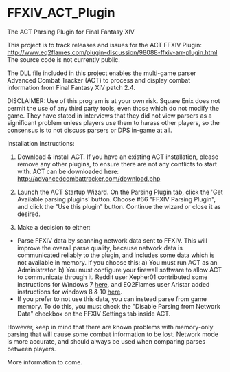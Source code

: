 FFXIV_ACT_Plugin
================
The ACT Parsing Plugin for Final Fantasy XIV

This project is to track releases and issues for the ACT FFXIV Plugin:<br>
http://www.eq2flames.com/plugin-discussion/98088-ffxiv-arr-plugin.html<br>
The source code is not currently public.

The DLL file included in this project  enables the multi-game parser Advanced Combat Tracker (ACT) to process and display combat information from Final Fantasy XIV patch 2.4. 

DISCLAIMER: Use of this program is at your own risk. Square Enix does not permit the use of any third party tools, even those which do not modify the game.  They have stated in interviews that they did not view parsers as a significant problem unless players use them to harass other players, so the consensus is to not discuss parsers or DPS in-game at all.

Installation Instructions:

1) Download & install ACT. If you have an existing ACT installation, please remove any other plugins, to ensure there are not any conflicts to start with.  ACT can be downloaded here:<br>
http://advancedcombattracker.com/download.php

2) Launch the ACT Startup Wizard. On the Parsing Plugin tab, click the 'Get Available parsing plugins' button. Choose #66 "FFXIV Parsing Plugin", and click the "Use this plugin" button. Continue the wizard or close it as desired.

3) Make a decision to either:
* Parse FFXIV data by scanning network data sent to FFXIV.  This will improve the overall parse quality, because network data is communicated reliably to the plugin, and includes some data which is not available in memory.  If you choose this:
    a) You must run ACT as an Administrator.
    b) You must configure your firewall software to allow ACT to communicate through it.  Reddit user Xepher01 contributed some instructions for Windows 7  <a href="http://imgur.com/a/QU86T">here</a>, and EQ2Flames user Aristar added instructions for windows 8 & 10  <a href="http://imgur.com/a/HiGKr">here</a>.
* If you prefer to not use this data, you can instead parse from game memory.  To do this, you must check the "Disable Parsing from Network Data" checkbox on the FFXIV Settings tab inside ACT.  
 
However, keep in mind that there are known problems with memory-only parsing that will cause some combat information to be lost.  Network mode is more accurate, and should always be used when comparing parses between players.

More information to come.



